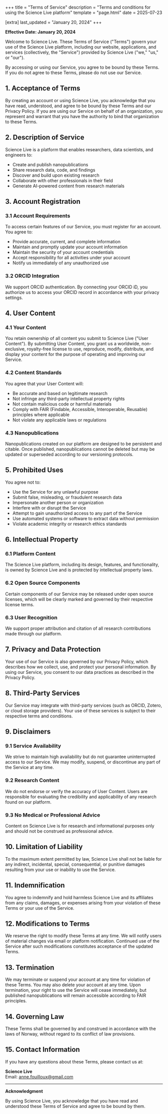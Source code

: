 +++
title = "Terms of Service"
description = "Terms and conditions for using the Science Live platform"
template = "page.html"
date = 2025-07-23

[extra]
last_updated = "January 20, 2024"
+++

**Effective Date: January 20, 2024**

Welcome to Science Live. These Terms of Service ("Terms") govern your use of the Science Live platform, including our website, applications, and services (collectively, the "Service") provided by Science Live ("we," "us," or "our").

By accessing or using our Service, you agree to be bound by these Terms. If you do not agree to these Terms, please do not use our Service.

## 1. Acceptance of Terms

By creating an account or using Science Live, you acknowledge that you have read, understood, and agree to be bound by these Terms and our Privacy Policy. If you are using our Service on behalf of an organization, you represent and warrant that you have the authority to bind that organization to these Terms.

## 2. Description of Service

Science Live is a platform that enables researchers, data scientists, and engineers to:
- Create and publish nanopublications
- Share research data, code, and findings
- Discover and build upon existing research
- Collaborate with other professionals in their field
- Generate AI-powered content from research materials

## 3. Account Registration

### 3.1 Account Requirements
To access certain features of our Service, you must register for an account. You agree to:
- Provide accurate, current, and complete information
- Maintain and promptly update your account information
- Maintain the security of your account credentials
- Accept responsibility for all activities under your account
- Notify us immediately of any unauthorized use

### 3.2 ORCID Integration
We support ORCID authentication. By connecting your ORCID iD, you authorize us to access your ORCID record in accordance with your privacy settings.

## 4. User Content

### 4.1 Your Content
You retain ownership of all content you submit to Science Live ("User Content"). By submitting User Content, you grant us a worldwide, non-exclusive, royalty-free license to use, reproduce, modify, distribute, and display your content for the purpose of operating and improving our Service.

### 4.2 Content Standards
You agree that your User Content will:
- Be accurate and based on legitimate research
- Not infringe any third-party intellectual property rights
- Not contain malicious code or harmful materials
- Comply with FAIR (Findable, Accessible, Interoperable, Reusable) principles where applicable
- Not violate any applicable laws or regulations

### 4.3 Nanopublications
Nanopublications created on our platform are designed to be persistent and citable. Once published, nanopublications cannot be deleted but may be updated or superseded according to our versioning protocols.

## 5. Prohibited Uses

You agree not to:
- Use the Service for any unlawful purpose
- Submit false, misleading, or fraudulent research data
- Impersonate another person or organization
- Interfere with or disrupt the Service
- Attempt to gain unauthorized access to any part of the Service
- Use automated systems or software to extract data without permission
- Violate academic integrity or research ethics standards

## 6. Intellectual Property

### 6.1 Platform Content
The Science Live platform, including its design, features, and functionality, is owned by Science Live and is protected by intellectual property laws. 

### 6.2 Open Source Components
Certain components of our Service may be released under open source licenses, which will be clearly marked and governed by their respective license terms.

### 6.3 User Recognition
We support proper attribution and citation of all research contributions made through our platform.

## 7. Privacy and Data Protection

Your use of our Service is also governed by our Privacy Policy, which describes how we collect, use, and protect your personal information. By using our Service, you consent to our data practices as described in the Privacy Policy.

## 8. Third-Party Services

Our Service may integrate with third-party services (such as ORCID, Zotero, or cloud storage providers). Your use of these services is subject to their respective terms and conditions.

## 9. Disclaimers

### 9.1 Service Availability
We strive to maintain high availability but do not guarantee uninterrupted access to our Service. We may modify, suspend, or discontinue any part of the Service at any time.

### 9.2 Research Content
We do not endorse or verify the accuracy of User Content. Users are responsible for evaluating the credibility and applicability of any research found on our platform.

### 9.3 No Medical or Professional Advice
Content on Science Live is for research and informational purposes only and should not be construed as professional advice.

## 10. Limitation of Liability

To the maximum extent permitted by law, Science Live shall not be liable for any indirect, incidental, special, consequential, or punitive damages resulting from your use or inability to use the Service.

## 11. Indemnification

You agree to indemnify and hold harmless Science Live and its affiliates from any claims, damages, or expenses arising from your violation of these Terms or your use of the Service.

## 12. Modifications to Terms

We reserve the right to modify these Terms at any time. We will notify users of material changes via email or platform notification. Continued use of the Service after such modifications constitutes acceptance of the updated Terms.

## 13. Termination

We may terminate or suspend your account at any time for violation of these Terms. You may also delete your account at any time. Upon termination, your right to use the Service will cease immediately, but published nanopublications will remain accessible according to FAIR principles.

## 14. Governing Law

These Terms shall be governed by and construed in accordance with the laws of Norway, without regard to its conflict of law provisions.

## 15. Contact Information

If you have any questions about these Terms, please contact us at:

**Science Live**  
Email: anne.fouilloux@gmail.com 

---

**Acknowledgment**

By using Science Live, you acknowledge that you have read and understood these Terms of Service and agree to be bound by them.
